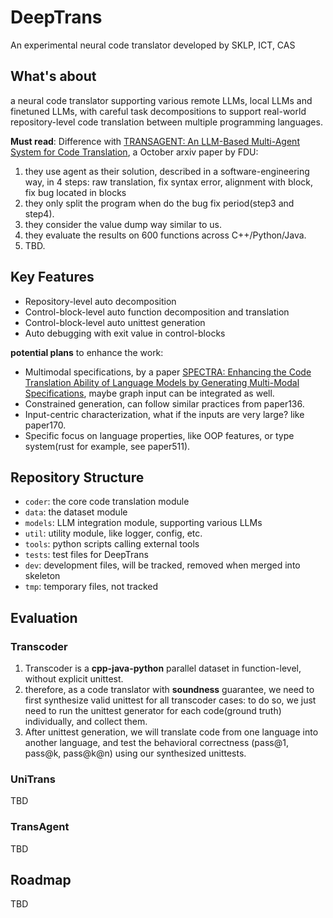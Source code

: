 # DeepTrans

An experimental neural code translator developed by SKLP, ICT, CAS

## What's about

a neural code translator supporting various remote LLMs, local LLMs and finetuned LLMs, with careful task decompositions to support real-world repository-level code translation between multiple programming languages.

**Must read**: Difference with [TRANSAGENT: An LLM-Based Multi-Agent System for Code Translation](http://arxiv.org/abs/2409.19894), a October arxiv paper by FDU:

1. they use agent as their solution, described in a software-engineering way, in 4 steps: raw translation, fix syntax error, alignment with block, fix bug located in blocks
2. they only split the program when do the bug fix period(step3 and step4).
3. they consider the value dump way similar to us.
4. they evaluate the results on 600 functions across C++/Python/Java.
5. TBD.

## Key Features

- Repository-level auto decomposition
- Control-block-level auto function decomposition and translation
- Control-block-level auto unittest generation
- Auto debugging with exit value in control-blocks

**potential plans** to enhance the work:

- Multimodal specifications, by a paper [SPECTRA: Enhancing the Code Translation Ability of Language Models by Generating Multi-Modal Specifications](http://arxiv.org/abs/2405.18574), maybe graph input can be integrated as well.
- Constrained generation, can follow similar practices from paper136.
- Input-centric characterization, what if the inputs are very large? like paper170.
- Specific focus on language properties, like OOP features, or type system(rust for example, see paper511).

## Repository Structure

- `coder`: the core code translation module
- `data`: the dataset module
- `models`: LLM integration module, supporting various LLMs
- `util`: utility module, like logger, config, etc.
- `tools`: python scripts calling external tools
- `tests`: test files for DeepTrans
- `dev`: development files, will be tracked, removed when merged into skeleton
- `tmp`: temporary files, not tracked

## Evaluation

### Transcoder

1. Transcoder is a **cpp-java-python** parallel dataset in function-level, without explicit unittest.
2. therefore, as a code translator with **soundness** guarantee, we need to first synthesize valid unittest for all transcoder cases: to do so, we just need to run the unittest generator for each code(ground truth) individually, and collect them.
3. After unittest generation, we will translate code from one language into another language, and test the behavioral correctness (pass@1, pass@k, pass@k@n) using our synthesized unittests.

### UniTrans

TBD

### TransAgent

TBD

## Roadmap

TBD
